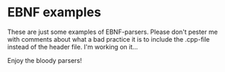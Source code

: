 # EBNF examples

These are just some examples of EBNF-parsers.
Please don't pester me with comments about what a bad practice
it is to include the .cpp-file instead of the header file.
I'm working on it...

Enjoy the bloody parsers!
